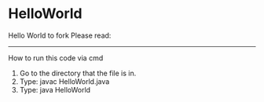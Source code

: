 # HelloWorld
Hello World to fork
Please read:

---

How to run this code via cmd
1. Go to the directory that the file is in.
2. Type: javac HelloWorld.java
3. Type: java HelloWorld
